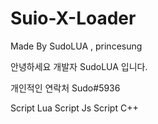 # Suio-X-Loader
Made By SudoLUA , princesung

안녕하세요 개발자 SudoLUA 입니다.

개인적인 연락처 Sudo#5936

Script Lua
Script Js
Script C++
